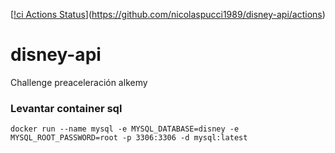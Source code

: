 [[!ci Actions Status](https://github.com/nicolaspucci1989/disney-api/workflows/ci/badge.svg)](https://github.com/nicolaspucci1989/disney-api/actions)

# disney-api
Challenge preaceleración alkemy

### Levantar container sql
`docker run --name mysql -e MYSQL_DATABASE=disney -e MYSQL_ROOT_PASSWORD=root -p 3306:3306 -d mysql:latest`